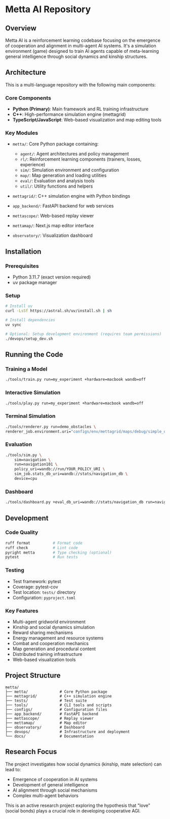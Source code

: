 # Metta AI Repository

## Overview

Metta AI is a reinforcement learning codebase focusing on the emergence of cooperation and alignment in multi-agent AI systems. It's a simulation environment (game) designed to train AI agents capable of meta-learning general intelligence through social dynamics and kinship structures.

## Architecture

This is a multi-language repository with the following main components:

### Core Components
- **Python (Primary)**: Main framework and RL training infrastructure
- **C++**: High-performance simulation engine (mettagrid)
- **TypeScript/JavaScript**: Web-based visualization and map editing tools

### Key Modules
- `metta/`: Core Python package containing:
  - `agent/`: Agent architectures and policy management
  - `rl/`: Reinforcement learning components (trainers, losses, experience)
  - `sim/`: Simulation environment and configuration
  - `map/`: Map generation and loading utilities
  - `eval/`: Evaluation and analysis tools
  - `util/`: Utility functions and helpers

- `mettagrid/`: C++ simulation engine with Python bindings
- `app_backend/`: FastAPI backend for web services
- `mettascope/`: Web-based replay viewer
- `mettamap/`: Next.js map editor interface
- `observatory/`: Visualization dashboard

## Installation

### Prerequisites
- Python 3.11.7 (exact version required)
- uv package manager

### Setup
```bash
# Install uv
curl -LsSf https://astral.sh/uv/install.sh | sh

# Install dependencies
uv sync

# Optional: Setup development environment (requires team permissions)
./devops/setup_dev.sh
```

## Running the Code

### Training a Model
```bash
./tools/train.py run=my_experiment +hardware=macbook wandb=off
```

### Interactive Simulation
```bash
./tools/play.py run=my_experiment +hardware=macbook wandb=off
```

### Terminal Simulation
```bash
./tools/renderer.py run=demo_obstacles \
renderer_job.environment.uri="configs/env/mettagrid/maps/debug/simple_obstacles.map"
```

### Evaluation
```bash
./tools/sim.py \
    sim=navigation \
    run=navigation101 \
    policy_uri=wandb://run/YOUR_POLICY_URI \
    sim_job.stats_db_uri=wandb://stats/navigation_db \
    device=cpu
```

### Dashboard
```bash
./tools/dashboard.py +eval_db_uri=wandb://stats/navigation_db run=navigation_db
```

## Development

### Code Quality
```bash
ruff format          # Format code
ruff check           # Lint code
pyright metta        # Type checking (optional)
pytest               # Run tests
```

### Testing
- Test framework: pytest
- Coverage: pytest-cov
- Test location: `tests/` directory
- Configuration: `pyproject.toml`

### Key Features
- Multi-agent gridworld environment
- Kinship and social dynamics simulation
- Reward sharing mechanisms
- Energy management and resource systems
- Combat and cooperation mechanics
- Map generation and procedural content
- Distributed training infrastructure
- Web-based visualization tools

## Project Structure
```
metta/
├── metta/              # Core Python package
├── mettagrid/          # C++ simulation engine
├── tests/              # Test suite
├── tools/              # CLI tools and scripts
├── configs/            # Configuration files
├── app_backend/        # FastAPI backend
├── mettascope/         # Replay viewer
├── mettamap/           # Map editor
├── observatory/        # Dashboard
├── devops/             # Infrastructure and deployment
└── docs/               # Documentation
```

## Research Focus
The project investigates how social dynamics (kinship, mate selection) can lead to:
- Emergence of cooperation in AI systems
- Development of general intelligence
- AI alignment through social mechanisms
- Complex multi-agent behaviors

This is an active research project exploring the hypothesis that "love" (social bonds) plays a crucial role in developing cooperative AGI.